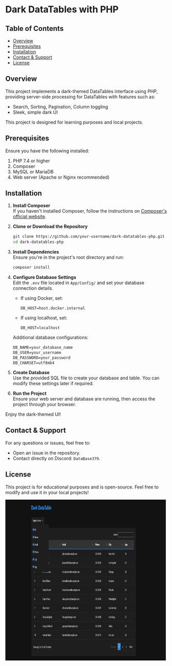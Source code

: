 # Dark DataTables with PHP

## Table of Contents

- [Overview](#overview)
- [Prerequisites](#prerequisites)
- [Installation](#installation)
- [Contact & Support](#contact--support)
- [License](#license)

## Overview

This project implements a dark-themed DataTables interface using PHP, providing server-side processing for DataTables with features such as:

- Search, Sorting, Pagination, Column toggling
- Sleek, simple dark UI

This project is designed for learning purposes and local projects.

## Prerequisites

Ensure you have the following installed:

1. PHP 7.4 or higher
2. Composer
3. MySQL or MariaDB
4. Web server (Apache or Nginx recommended)

## Installation

1. **Install Composer**  
   If you haven't installed Composer, follow the instructions on [Composer's official website](https://getcomposer.org).

2. **Clone or Download the Repository**

   ```bash
   git clone https://github.com/your-username/dark-datatables-php.git
   cd dark-datatables-php
   ```

3. **Install Dependencies**  
   Ensure you're in the project's root directory and run:

   ```bash
   composer install
   ```

4. **Configure Database Settings**  
   Edit the `.env` file located in `App/Config/` and set your database connection details.

   - If using Docker, set:
     ```
     DB_HOST=host.docker.internal
     ```
   - If using localhost, set:
     ```
     DB_HOST=localhost
     ```

   Additional database configurations:

   ```
   DB_NAME=your_database_name
   DB_USER=your_username
   DB_PASSWORD=your_password
   DB_CHARSET=utf8mb4
   ```

5. **Create Database**  
   Use the provided SQL file to create your database and table. You can modify these settings later if required.

6. **Run the Project**  
   Ensure your web server and database are running, then access the project through your browser.

Enjoy the dark-themed UI!

## Contact & Support

For any questions or issues, feel free to:

- Open an issue in the repository.
- Contact directly on Discord: `DataBase379`.

## License

This project is for educational purposes and is open-source. Feel free to modify and use it in your local projects!

<img src="Public/Assets/image.png" alt="Dark DataTables Preview" width="500" height="500">
